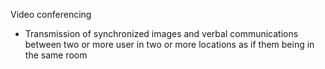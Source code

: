 
Video conferencing

-   Transmission of synchronized images and verbal communications between two or more user in two or more locations as if them being in the same room
